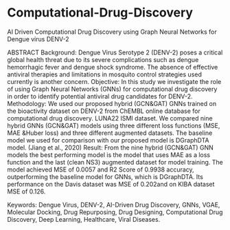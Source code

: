 # Computational-Drug-Discovery
AI Driven Computational Drug Discovery using Graph Neural Networks for Dengue virus DENV-2 

ABSTRACT
Background: Dengue Virus Serotype 2 (DENV-2) poses a critical global health threat due to its severe complications such as dengue hemorrhagic fever and dengue shock syndrome. The absence of effective antiviral therapies and limitations in mosquito control strategies used currently is another concern. 
Objective: In this study we investigate the role of using Graph Neural Networks (GNNs) for computational drug discovery in order to identify potential antiviral drug candidates for DENV-2.
Methodology: We used our proposed hybrid (GCN&GAT) GNNs trained on the bioactivity dataset on DENV-2 from ChEMBL online database for computational drug discovery. LUNA22 ISMI dataset. We compared nine hybrid GNNs (GCN&GAT) models using three different loss functions (MSE, MAE &Huber loss) and three different augmented datasets. The baseline model we used for comparison with our proposed model is DGraphDTA model. (Jiang et al., 2020)
Result: From the nine hybrid (GCN&GAT) GNN models the best performing model is the model that uses MAE as a loss function and the last (clean NS3) augmented dataset for model training. The model achieved MSE of 0.0057 and R2 Score of 0.9938 accuracy, outperforming the baseline model for GNNs, which is DGraphDTA. Its performance on the Davis dataset was MSE of 0.202and on KIBA dataset MSE of 0.126.

Keywords: Dengue Virus, DENV-2, AI-Driven Drug Discovery, GNNs, VGAE, Molecular Docking, Drug Repurposing, Drug Designing, Computational Drug Discovery, Deep Learning, Healthcare, Viral Diseases.

